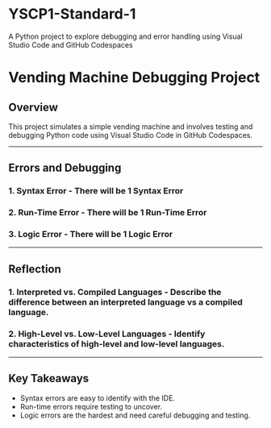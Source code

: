 # YSCP1-Standard-1
A Python project to explore debugging and error handling using Visual Studio Code and GitHub Codespaces

# Vending Machine Debugging Project

## **Overview**
This project simulates a simple vending machine and involves testing and debugging Python code using Visual Studio Code in GitHub Codespaces.

---

## **Errors and Debugging**

### **1. Syntax Error** - There will be 1 Syntax Error

### **2. Run-Time Error** - There will be 1 Run-Time Error

### **3. Logic Error** - There will be 1 Logic Error

---

## **Reflection**

### **1. Interpreted vs. Compiled Languages** - Describe the difference between an interpreted language vs a compiled language.

### **2. High-Level vs. Low-Level Languages** - Identify characteristics of high-level and low-level languages.

---

## **Key Takeaways**
- Syntax errors are easy to identify with the IDE.
- Run-time errors require testing to uncover.
- Logic errors are the hardest and need careful debugging and testing.
